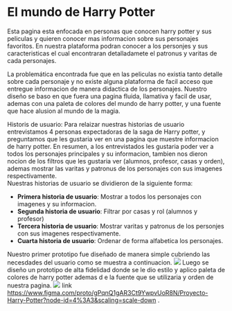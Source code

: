 # El mundo de Harry Potter 

Esta pagina esta enfocada en personas que conocen harry potter y sus peliculas y quieren conocer mas informacion sobre sus personajes favoritos. En nuestra plataforma podran conocer a los personjes y sus caracteristicas el cual encontraran detalladamete el patronus y varitas de cada personajes.

La problemática encontrada fue que en las peliculas no existia tanto detalle sobre cada personaje y no existe alguna plataforma de facil acceso que entregue informacion de manera didactica de los personajes. 
Nuestro diseño se baso en que fuera una pagina fluida, llamativa y facil de usar, ademas con una paleta de colores del mundo de harry potter, y una fuente que hace alusion al mundo de la magia. 

Historis de usuario:
Para relaizar nuestras historias de usuario entrevistamos 4 personas expectadoras de la saga de Harry potter, y preguntamos que les gustaria ver en una pagina que muestre informacion de harry potter. En resumen, a los entrevistados les gustaria poder ver a todos los personajes principales y su informacion, tambien nos dieron nocion de los filtros  que les gustaria ver (alumnos, profesor, casas y orden), ademas mostrar las varitas y patronus de los personajes con sus imagenes respectivamente.   
Nuestras historias de usuario  se dividieron de la siguiente forma:
- **Primera historia de usuario**: Mostrar a todos los personajes con imagenes y su informacion.
- **Segunda historia de usuario**: Filtrar por casas y rol (alumnos y profesor)
- **Tercera historia de usuario**: Mostrar varitas y patronus de los personjes con sus imagenes respectivamente.
- **Cuarta historia de usuario**: Ordenar de forma alfabetica los personajes.

Nuestro primer prototipo fue diseñado de manera simple cubriendo las necesdades del usuario como se muestra a continuacion.
<img src="https://i.ibb.co/LPT7Y8w/Prototipo1.png">
Luego se diseño un prototipo de alta fidelidad donde se le dio estilo y aplico paleta de colores de harry potter ademas d e la fuente que se utilizaria y orden de nuestra pagina.
<img src="https://i.ibb.co/mD7j2HY/Prototipo-Alta-Fidelidad.png" >
link https://www.figma.com/proto/gPqnQ1gAR3Ct9YwpvUoR8N/Proyecto-Harry-Potter?node-id=4%3A3&scaling=scale-down
.
